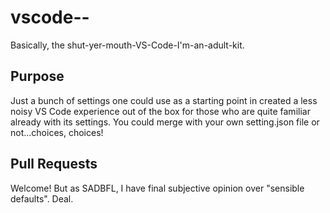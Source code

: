 # vscode--
Basically, the shut-yer-mouth-VS-Code-I'm-an-adult-kit.

## Purpose
Just a bunch of settings one could use as a starting point in created a less noisy VS Code experience
out of the box for those who are quite familiar already with its settings. You could merge with your own
setting.json file or not...choices, choices!

## Pull Requests
Welcome! But as SADBFL, I have final subjective opinion over "sensible defaults". Deal.

